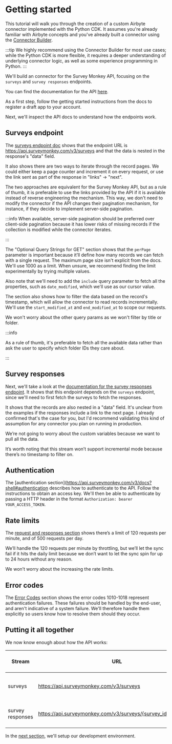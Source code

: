 # Getting started

This tutorial will walk you through the creation of a custom Airbyte connector implemented with the
Python CDK. It assumes you're already familiar with Airbyte concepts and you've already built a
connector using the [Connector Builder](../../connector-builder-ui/tutorial.mdx).

:::tip
We highly recommend using the Connector Builder for most use cases;
while the Python CDK is more flexible, it requires a deeper understanding of underlying connector logic,
as well as some experience programming in Python.
:::

We'll build an connector for the Survey Monkey API, focusing on the `surveys` and `survey responses`
endpoints.

You can find the documentation for the API
[here](https://api.surveymonkey.com/v3/docs?shell#getting-started).

As a first step, follow the getting started instructions from the docs to register a draft app to
your account.

Next, we'll inspect the API docs to understand how the endpoints work.

## Surveys endpoint

The [surveys endpoint doc](https://api.surveymonkey.com/v3/docs?shell#api-endpoints-get-surveys)
shows that the endpoint URL is https://api.surveymonkey.com/v3/surveys and that the data is nested
in the response's "data" field.

It also shows there are two ways to iterate through the record pages. We could either keep a page
counter and increment it on every request, or use the link sent as part of the response in "links"
-> "next".

The two approaches are equivalent for the Survey Monkey API, but as a rule of thumb, it is
preferable to use the links provided by the API if it is available instead of reverse engineering
the mechanism. This way, we don't need to modify the connector if the API changes their pagination
mechanism, for instance, if they decide to implement server-side pagination.

:::info When available, server-side pagination should be preferred over client-side pagination
because it has lower risks of missing records if the collection is modified while the connector
iterates.

:::

The "Optional Query Strings for GET" section shows that the `perPage` parameter is important because
it’ll define how many records we can fetch with a single request. The maximum page size isn't
explicit from the docs. We'll use 1000 as a limit. When unsure, we recommend finding the limit
experimentally by trying multiple values.

Also note that we'll need to add the `include` query parameter to fetch all the properties, such as
`date_modified`, which we'll use as our cursor value.

The section also shows how to filter the data based on the record's timestamp, which will allow the
connector to read records incrementally. We'll use the `start_modified_at` and `end_modified_at` to
scope our requests.

We won't worry about the other query params as we won't filter by title or folder.

:::info

As a rule of thumb, it's preferable to fetch all the available data rather than ask the user to
specify which folder IDs they care about.

:::

## Survey responses

Next, we'll take a look at the
[documentation for the survey responses endpoint](https://api.surveymonkey.com/v3/docs?shell#api-endpoints-get-surveys-id-responses).
It shows that this endpoint depends on the `surveys` endpoint, since we'll need to first fetch the
surveys to fetch the responses.

It shows that the records are also nested in a "data" field. It's unclear from the examples if the
responses include a link to the next page. I already confirmed that's the case for you, but I'd
recommend validating this kind of assumption for any connector you plan on running in production.

We’re not going to worry about the custom variables because we want to pull all the data.

It’s worth noting that this stream won’t support incremental mode because there’s no timestamp to
filter on.

## Authentication

The [authentication section](https://api.surveymonkey.com/v3/docs?shell#authentication describes how
to authenticate to the API. Follow the instructions to obtain an access key. We'll then be able to
authenticate by passing a HTTP header in the format `Authorization: bearer YOUR_ACCESS_TOKEN`.

## Rate limits

The
[request and responses section](https://api.surveymonkey.com/v3/docs?shell#request-and-response-limits)
shows there’s a limit of 120 requests per minute, and of 500 requests per day.

We’ll handle the 120 requests per minute by throttling, but we’ll let the sync fail if it hits the
daily limit because we don’t want to let the sync spin for up to 24 hours without any reason.

We won’t worry about the increasing the rate limits.

## Error codes

The [Error Codes](https://api.surveymonkey.com/v3/docs?shell#error-codes) section shows the error
codes 1010-1018 represent authentication failures. These failures should be handled by the end-user,
and aren't indicative of a system failure. We'll therefore handle them explicitly so users know how
to resolve them should they occur.

## Putting it all together

We now know enough about how the API works:

| Stream           | URL                                                           | authentication                                | path to data | pagination                | cursor value  | time based filters                                 | query params                                                                                                 | rate limits            | user errors          |
| ---------------- | ------------------------------------------------------------- | --------------------------------------------- | ------------ | ------------------------- | ------------- | -------------------------------------------------- | ------------------------------------------------------------------------------------------------------------ | ---------------------- | -------------------- |
| surveys          | https://api.surveymonkey.com/v3/surveys                       | bearerAuthorization: bearer YOUR_ACCESS_TOKEN | data         | response -> links -> next | date_modified | start_modified_at and end_modified_at query params | include: response_count,date_created,date_modified,language,question_count,analyze_url,preview,collect_stats | 120 request per minute | error code 1010-1018 |
| survey responses | https://api.surveymonkey.com/v3/surveys/{survey_id}/responses | bearerAuthorization: bearer YOUR_ACCESS_TOKEN | data         | response -> links -> next | None          | None                                               | None                                                                                                         | 120 request per minute | error code 1010-1018 |

In the [next section](./1-environment-setup.md), we'll setup our development environment.
